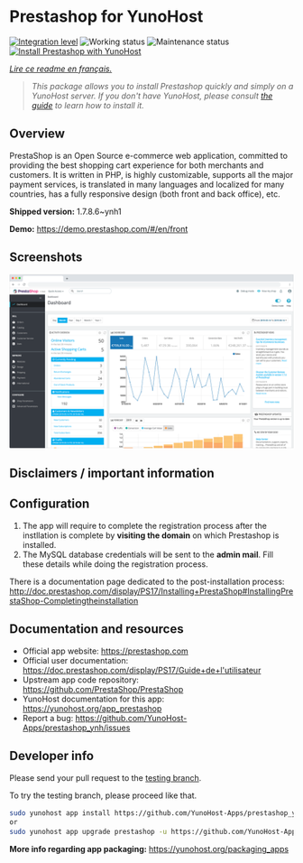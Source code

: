 <!--
N.B.: This README was automatically generated by https://github.com/YunoHost/apps/tree/master/tools/README-generator
It shall NOT be edited by hand.
-->

# Prestashop for YunoHost

[![Integration level](https://dash.yunohost.org/integration/prestashop.svg)](https://dash.yunohost.org/appci/app/prestashop) ![Working status](https://ci-apps.yunohost.org/ci/badges/prestashop.status.svg) ![Maintenance status](https://ci-apps.yunohost.org/ci/badges/prestashop.maintain.svg)  
[![Install Prestashop with YunoHost](https://install-app.yunohost.org/install-with-yunohost.svg)](https://install-app.yunohost.org/?app=prestashop)

*[Lire ce readme en français.](./README_fr.md)*

> *This package allows you to install Prestashop quickly and simply on a YunoHost server.
If you don't have YunoHost, please consult [the guide](https://yunohost.org/#/install) to learn how to install it.*

## Overview

PrestaShop is an Open Source e-commerce web application, committed to providing the best shopping cart experience for both merchants and customers. It is written in PHP, is highly customizable, supports all the major payment services, is translated in many languages and localized for many countries, has a fully responsive design (both front and back office), etc.

**Shipped version:** 1.7.8.6~ynh1

**Demo:** https://demo.prestashop.com/#/en/front

## Screenshots

![Screenshot of Prestashop](./doc/screenshots/screenshot.png)

## Disclaimers / important information

## Configuration

1. The app will require to complete the registration process after the instllation is complete by **visiting the domain** on  which Prestashop is installed.
1. The MySQL database credentials will be sent to the **admin mail**. Fill these details while doing the registration process.

There is a documentation page dedicated to the post-installation process: http://doc.prestashop.com/display/PS17/Installing+PrestaShop#InstallingPrestaShop-Completingtheinstallation
## Documentation and resources

* Official app website: <https://prestashop.com>
* Official user documentation: <https://doc.prestashop.com/display/PS17/Guide+de+l'utilisateur>
* Upstream app code repository: <https://github.com/PrestaShop/PrestaShop>
* YunoHost documentation for this app: <https://yunohost.org/app_prestashop>
* Report a bug: <https://github.com/YunoHost-Apps/prestashop_ynh/issues>

## Developer info

Please send your pull request to the [testing branch](https://github.com/YunoHost-Apps/prestashop_ynh/tree/testing).

To try the testing branch, please proceed like that.

``` bash
sudo yunohost app install https://github.com/YunoHost-Apps/prestashop_ynh/tree/testing --debug
or
sudo yunohost app upgrade prestashop -u https://github.com/YunoHost-Apps/prestashop_ynh/tree/testing --debug
```

**More info regarding app packaging:** <https://yunohost.org/packaging_apps>
